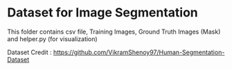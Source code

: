 # Dataset for Image Segmentation 

This folder contains csv file, Training Images, Ground Truth Images (Mask) and helper.py (for visualization)

Dataset Credit : https://github.com/VikramShenoy97/Human-Segmentation-Dataset
